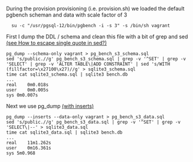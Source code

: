 
During the provision provisioning (i.e. provision.sh) we loaded the default pgbench scheman and data with scale factor of 3

```
  su -c "/usr/pgsql-12/bin/pgbench -i -s 3" -s /bin/sh vagrant
```


First I dump the DDL / schema and clean this file with a bit of grep and sed [(see How to escape single quote in sed?)](
https://stackoverflow.com/questions/24509214/how-to-escape-single-quote-in-sed)

```
pg_dump --schema-only vagrant > pg_bench_s3_schema.sql
sed 's/public.//g' pg_bench_s3_schema.sql | grep -v '^SET' | grep -v 'SELECT' | grep -v 'ALTER TABLE\|ADD CONSTRAINT' | sed 's/WITH (fillfactor=\x27100\x27)//g' > sqlite3_schema.sql
time cat sqlite3_schema.sql | sqlite3 bench.db
...
real	0m0.018s
user	0m0.005s
sys	0m0.007s
```


Next we use pg_dump [(with inserts)](
https://stackoverflow.com/questions/54666946/postgres-dump-with-inserts-but-without-copy-actions)



```
pg_dump --inserts --data-only vagrant > pg_bench_s3_data.sql
sed 's/public.//g' pg_bench_s3_data.sql | grep -v '^SET' | grep -v 'SELECT\|--' > sqlite3_data.sql
time cat sqlite3_data.sql | sqlite3 bench.db
...
real	11m1.262s
user	0m16.361s
sys	5m0.968
```

